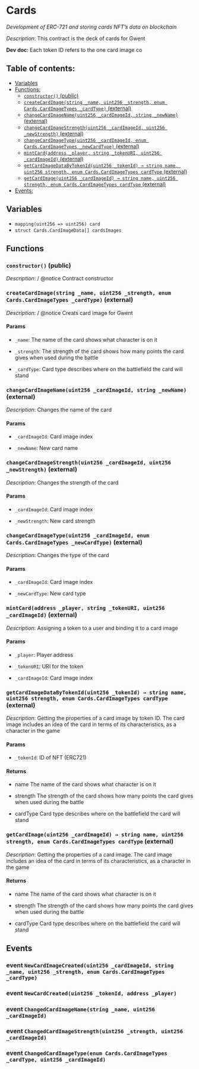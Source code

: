 # Cards
*Development of ERC-721 and storing cards NFT’s data on blockchain*

*Description*: This contract is the deck of cards for Gwent

**Dev doc**: Each token ID refers to the one card image
co

## Table of contents:
- [Variables](#variables)
- [Functions:](#functions)
  - [`constructor()` (public) ](#cards-constructor--)
  - [`createCardImage(string _name, uint256 _strength, enum Cards.CardImageTypes _cardType)` (external) ](#cards-createcardimage-string-uint256-enum-cards-cardimagetypes-)
  - [`changeCardImageName(uint256 _cardImageId, string _newName)` (external) ](#cards-changecardimagename-uint256-string-)
  - [`changeCardImageStrength(uint256 _cardImageId, uint256 _newStrength)` (external) ](#cards-changecardimagestrength-uint256-uint256-)
  - [`changeCardImageType(uint256 _cardImageId, enum Cards.CardImageTypes _newCardType)` (external) ](#cards-changecardimagetype-uint256-enum-cards-cardimagetypes-)
  - [`mintCard(address _player, string _tokenURI, uint256 _cardImageId)` (external) ](#cards-mintcard-address-string-uint256-)
  - [`getCardImageDataByTokenId(uint256 _tokenId) → string name, uint256 strength, enum Cards.CardImageTypes cardType` (external) ](#cards-getcardimagedatabytokenid-uint256-)
  - [`getCardImage(uint256 _cardImageId) → string name, uint256 strength, enum Cards.CardImageTypes cardType` (external) ](#cards-getcardimage-uint256-)
- [Events:](#events)

## Variables <a name="variables"></a>
- `mapping(uint256 => uint256) card`
- `struct Cards.CardImageData[] cardsImages`

## Functions <a name="functions"></a>

### `constructor()` (public) <a name="cards-constructor--"></a>

*Description*: / @notice Contract constructor

### `createCardImage(string _name, uint256 _strength, enum Cards.CardImageTypes _cardType)` (external) <a name="cards-createcardimage-string-uint256-enum-cards-cardimagetypes-"></a>

*Description*: / @notice Creats card image for Gwent


#### Params
 - `_name`: The name of the card shows what character is on it

 - `_strength`: The strength of the card shows how many points the card gives when used during the battle

 - `_cardType`: Сard type describes where on the battlefield the card will stand

### `changeCardImageName(uint256 _cardImageId, string _newName)` (external) <a name="cards-changecardimagename-uint256-string-"></a>

*Description*: Changes the name of the card


#### Params
 - `_cardImageId`: Card image index

 - `_newName`: New card name

### `changeCardImageStrength(uint256 _cardImageId, uint256 _newStrength)` (external) <a name="cards-changecardimagestrength-uint256-uint256-"></a>

*Description*: Changes the strength of the card  


#### Params
 - `_cardImageId`: Card image index

 - `_newStrength`: New card strength

### `changeCardImageType(uint256 _cardImageId, enum Cards.CardImageTypes _newCardType)` (external) <a name="cards-changecardimagetype-uint256-enum-cards-cardimagetypes-"></a>

*Description*: Changes the type of the card  


#### Params
 - `_cardImageId`: Card image index

 - `_newCardType`: New card type

### `mintCard(address _player, string _tokenURI, uint256 _cardImageId)` (external) <a name="cards-mintcard-address-string-uint256-"></a>

*Description*: Assigning a token to a user and binding it to a card image  


#### Params
 - `_player`: Player address

 - `_tokenURI`: URI for the token

 - `_cardImageId`: Card image index

### `getCardImageDataByTokenId(uint256 _tokenId) → string name, uint256 strength, enum Cards.CardImageTypes cardType` (external) <a name="cards-getcardimagedatabytokenid-uint256-"></a>

*Description*: Getting the properties of a card image by token ID. The card image includes an idea of the card in terms of its characteristics, as a character in the game  


#### Params
 - `_tokenId`: ID of NFT (ERC721)
#### Returns
 - name The name of the card shows what character is on it

 - strength The strength of the card shows how many points the card gives when used during the battle

 - cardType Сard type describes where on the battlefield the card will stand


### `getCardImage(uint256 _cardImageId) → string name, uint256 strength, enum Cards.CardImageTypes cardType` (external) <a name="cards-getcardimage-uint256-"></a>

*Description*: Getting the properties of a card image. The card image includes an idea of the card in terms of its characteristics, as a character in the game

#### Returns
 - name The name of the card shows what character is on it

 - strength The strength of the card shows how many points the card gives when used during the battle

 - cardType Сard type describes where on the battlefield the card will stand
## Events <a name="events"></a>
### event `NewCardImageCreated(uint256 _cardImageId, string _name, uint256 _strength, enum Cards.CardImageTypes _cardType)` <a name="cards-newcardimagecreated-uint256-string-uint256-enum-cards-cardimagetypes-"></a>


### event `NewCardCreated(uint256 _tokenId, address _player)` <a name="cards-newcardcreated-uint256-address-"></a>


### event `ChangedCardImageName(string _name, uint256 _cardImageId)` <a name="cards-changedcardimagename-string-uint256-"></a>


### event `ChangedCardImageStrength(uint256 _strength, uint256 _cardImageId)` <a name="cards-changedcardimagestrength-uint256-uint256-"></a>


### event `ChangedCardImageType(enum Cards.CardImageTypes _cardType, uint256 _cardImageId)` <a name="cards-changedcardimagetype-enum-cards-cardimagetypes-uint256-"></a>


